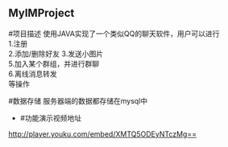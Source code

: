 ## MyIMProject

#项目描述
使用JAVA实现了一个类似QQ的聊天软件，用户可以进行  
1.注册  
2.添加/删除好友
3.发送小图片  
5.加入某个群组，并进行群聊  
6.离线消息转发  
等操作

#数据存储
服务器端的数据都存储在mysql中

* #功能演示视频地址  

http://player.youku.com/embed/XMTQ5ODEyNTczMg==
